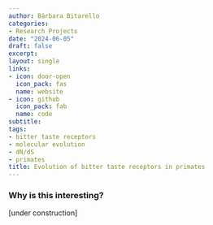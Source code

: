 ```yaml
---
author: Bárbara Bitarello
categories:
- Research Projects
date: "2024-06-05"
draft: false
excerpt: 
layout: single
links:
- icon: door-open
  icon_pack: fas
  name: website
- icon: github
  icon_pack: fab
  name: code
subtitle: 
tags: 
- bitter taste receptors
- molecular evolution
- dN/dS
- primates
title: Evolution of bitter taste receptors in primates
---
```


### Why is this interesting?

[under construction]
